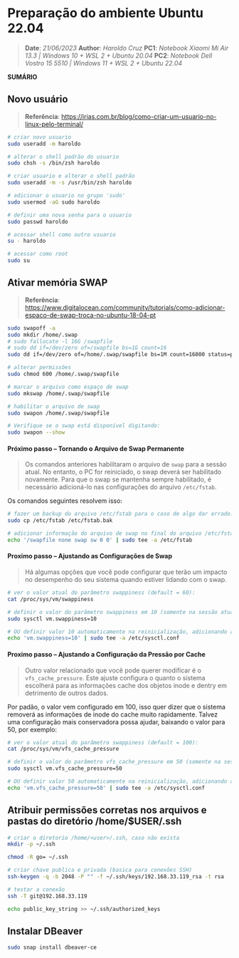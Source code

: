 
# Preparação do ambiente Ubuntu 22.04

> **Date**: *21/06/2023*
> **Author**: *Haroldo Cruz*
> **PC1**: *Notebook Xiaomi Mi Air 13.3 | Windows 10 + WSL 2 + Ubuntu 20.04*
> **PC2**: *Notebook Dell Vostro 15 5510 | Windows 11 + WSL 2 + Ubuntu 22.04*

**SUMÁRIO**

## Novo usuário

> **Referência**: https://irias.com.br/blog/como-criar-um-usuario-no-linux-pelo-terminal/

```sh
# criar novo usuario
sudo useradd -m haroldo

# alterar o shell padrão do usuario
sudo chsh -s /bin/zsh haroldo

# criar usuario e alterar o shell padrão
sudo useradd -m -s /usr/bin/zsh haroldo

# adicionar o usuario no grupo 'sudo'
sudo usermod -aG sudo haroldo

# definir uma nova senha para o usuario
sudo passwd haroldo

# acessar shell como outro usuario
su - haroldo

# acessar como root
sudo su
```

## Ativar memória SWAP
> **Referência**: https://www.digitalocean.com/community/tutorials/como-adicionar-espaco-de-swap-troca-no-ubuntu-18-04-pt

```sh
sudo swapoff -a
sudo mkdir /home/.swap
# sudo fallocate -l 16G /swapfile
# sudo dd if=/dev/zero of=/swapfile bs=1G count=16
sudo dd if=/dev/zero of=/home/.swap/swapfile bs=1M count=16000 status=progress

# alterar permissões
sudo chmod 600 /home/.swap/swapfile

# marcar o arquivo como espaço de swap
sudo mkswap /home/.swap/swapfile

# habilitar o arquivo de swap
sudo swapon /home/.swap/swapfile

# Verifique se o swap está disponível digitando:
sudo swapon --show
```
#### Próximo passo – Tornando o Arquivo de Swap Permanente
> Os comandos anteriores habilitaram o arquivo de `swap` para a sessão atual. No entanto, o PC for reiniciado, o swap deverá ser habilitado novamente. Para que o swap se mantenha sempre habilitado, é necessário adicioná-lo nas configurações do arquivo `/etc/fstab`.

Os comandos seguintes resolvem isso:

```sh
# fazer um backup do arquivo /etc/fstab para o caso de algo dar errado:
sudo cp /etc/fstab /etc/fstab.bak

# adicionar informação do arquivo de swap no final do arquivo /etc/fstab:
echo '/swapfile none swap sw 0 0' | sudo tee -a /etc/fstab
```

#### Proximo passo – Ajustando as Configurações de Swap

> Há algumas opções que você pode configurar que terão um impacto no desempenho do seu sistema quando estiver lidando com o swap.

```sh
# ver o valor atual do parâmetro swappiness (default = 60):
cat /proc/sys/vm/swappiness

# definir o valor do parâmetro swappiness em 10 (somente na sessão atual):
sudo sysctl vm.swappiness=10

# OU definir valor 10 automaticamente na reinicialização, adicionando a linha no nosso arquivo /etc/sysctl.conf:
echo 'vm.swappiness=10' | sudo tee -a /etc/sysctl.conf
```

#### Proximo passo – Ajustando a Configuração da Pressão por Cache

> Outro valor relacionado que você pode querer modificar é o `vfs_cache_pressure`. Este ajuste configura o quanto o sistema escolherá para as informações cache dos objetos inode e dentry em detrimento de outros dados.

Por padão, o valor vem configurado em 100, isso quer dizer que o sistema removerá as informações de inode do cache muito rapidamente. Talvez uma configuração mais conservadora possa ajudar, baixando o valor para 50, por exemplo:


```sh
# ver o valor atual do parâmetro swappiness (default = 100):
cat /proc/sys/vm/vfs_cache_pressure

# definir o valor do parâmetro vfs_cache_pressure em 50 (somente na sessão atual):
sudo sysctl vm.vfs_cache_pressure=50

# OU definir valor 50 automaticamente na reinicialização, adicionando a linha no nosso arquivo /etc/sysctl.conf:
echo 'vm.vfs_cache_pressure=50' | sudo tee -a /etc/sysctl.conf
```

## Atribuir permissões corretas nos arquivos e pastas do diretório /home/$USER/.ssh

```sh
# criar o diretorio /home/<user>/.ssh, caso não exista
mkdir -p ~/.ssh

chmod -R go= ~/.ssh

# criar chave publica e privada (basica para conexões SSH)
ssh-keygen -q -b 2048 -P "" -f ~/.ssh/keys/192.168.33.119_rsa -t rsa

# testar a conexão
ssh -T git@192.168.33.119

echo public_key_string >> ~/.ssh/authorized_keys

```


## Instalar DBeaver

```sh
sudo snap install dbeaver-ce
```